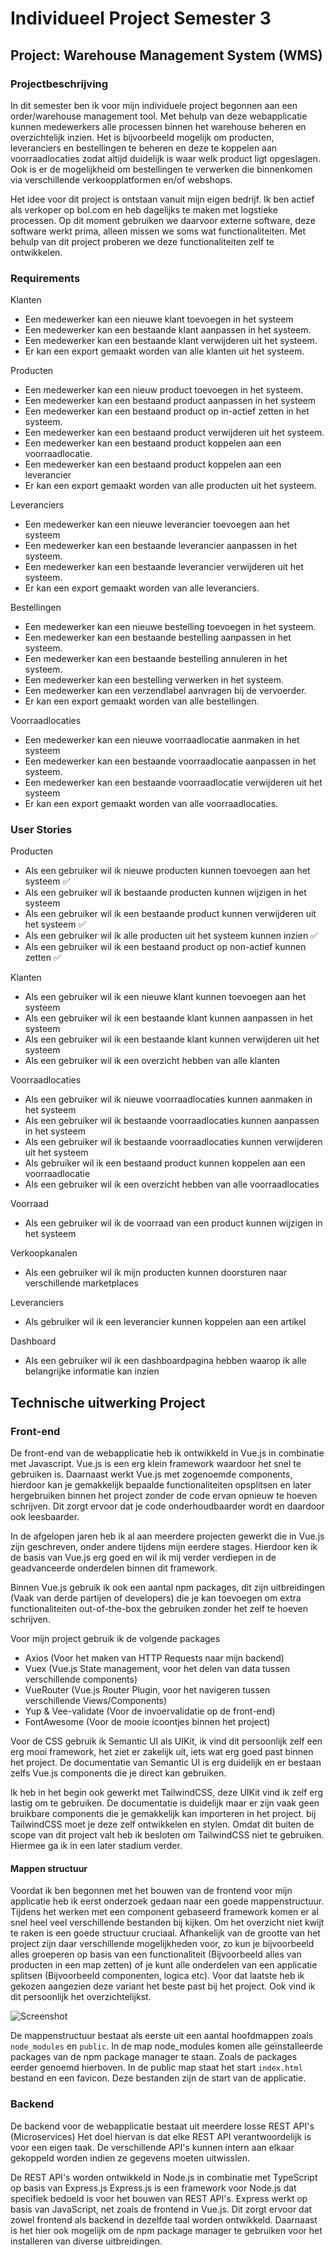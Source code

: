 # Individueel Project Semester 3

## Project: Warehouse Management System (WMS)

### Projectbeschrijving
In dit semester ben ik voor mijn individuele project begonnen aan een order/warehouse management tool. Met behulp van deze webapplicatie kunnen medewerkers alle processen binnen het warehouse beheren en overzichtelijk inzien.
Het is bijvoorbeeld mogelijk om producten, leveranciers en bestellingen te beheren en deze te koppelen aan voorraadlocaties zodat altijd duidelijk is waar welk product ligt opgeslagen. 
Ook is er de mogelijkheid om bestellingen te verwerken die binnenkomen via verschillende verkoopplatformen en/of webshops.

Het idee voor dit project is ontstaan vanuit mijn eigen bedrijf. Ik ben actief als verkoper op bol.com en heb dagelijks te maken met logstieke processen. Op dit moment gebruiken we daarvoor externe software, deze software werkt prima, alleen missen we soms wat functionaliteiten. Met behulp van dit project proberen we deze functionaliteiten zelf te ontwikkelen.

### Requirements
Klanten
  -	Een medewerker kan een nieuwe klant toevoegen in het systeem
  -	Een medewerker kan een bestaande klant aanpassen in het systeem.
  -	Een medewerker kan een bestaande klant verwijderen uit het systeem.
  -	Er kan een export gemaakt worden van alle klanten uit het systeem.

Producten
  -	Een medewerker kan een nieuw product toevoegen in het systeem. 
  -	Een medewerker kan een bestaand product aanpassen in het systeem
  -	Een medewerker kan een bestaand product op in-actief zetten in het systeem.
  - Een medewerker kan een bestaand product verwijderen uit het systeem. 
  -	Een medewerker kan een bestaand product koppelen aan een voorraadlocatie. 
  -	Een medewerker kan een bestaand product koppelen aan een leverancier
  -	Er kan een export gemaakt worden van alle producten uit het systeem.

Leveranciers
  -	Een medewerker kan een nieuwe leverancier toevoegen aan het systeem
  -	Een medewerker kan een bestaande leverancier aanpassen in het systeem.
  -	Een medewerker kan een bestaande leverancier verwijderen uit het systeem.
  -	Er kan een export gemaakt worden van alle leveranciers.
 
Bestellingen
  -	Een medewerker kan een nieuwe bestelling toevoegen in het systeem.
  -	Een medewerker kan een bestaande bestelling aanpassen in het systeem.
  -	Een medewerker kan een bestaande bestelling annuleren in het systeem.
  -	Een medewerker kan een bestelling verwerken in het systeem.
  -	Een medewerker kan een verzendlabel aanvragen bij de vervoerder.
  -	Er kan een export gemaakt worden van alle bestellingen.

Voorraadlocaties
  -	Een medewerker kan een nieuwe voorraadlocatie aanmaken in het systeem
  -	Een medewerker kan een bestaande voorraadlocatie aanpassen in het systeem.
  -	Een medewerker kan een bestaande voorraadlocatie verwijderen uit het systeem
  -	Er kan een export gemaakt worden van alle voorraadlocaties.

### User Stories
Producten
  - Als een gebruiker wil ik nieuwe producten kunnen toevoegen aan het systeem :white_check_mark:
  - Als een gebruiker wil ik bestaande producten kunnen wijzigen in het systeem
  - Als een gebruiker wil ik een bestaande product kunnen verwijderen uit het systeem :white_check_mark:
  - Als een gebruiker wil ik alle producten uit het systeem kunnen inzien :white_check_mark:
  - Als een gebruiker wil ik een bestaand product op non-actief kunnen zetten :white_check_mark:

Klanten
  - Als een gebruiker wil ik een nieuwe klant kunnen toevoegen aan het systeem
  - Als een gebruiker wil ik een bestaande klant kunnen aanpassen in het systeem
  - Als een gebruiker wil ik een bestaande klant kunnen verwijderen uit het systeem
  - Als een gebruiker wil ik een overzicht hebben van alle klanten
  
Voorraadlocaties
  - Als een gebruiker wil ik nieuwe voorraadlocaties kunnen aanmaken in het systeem
  - Als een gebruiker wil ik bestaande voorraadlocaties kunnen aanpassen in het systeem
  - Als een gebruiker wil ik bestaande voorraadlocaties kunnen verwijderen uit het systeem
  - Als gebruiker wil ik een bestaand product kunnen koppelen aan een voorraadlocatie
  - Als een gebruiker wil ik een overzicht hebben van alle voorraadlocaties

Voorraad
  - Als een gebruiker wil ik de voorraad van een product kunnen wijzigen in het systeem

Verkoopkanalen
  - Als een gebruiker wil ik mijn producten kunnen doorsturen naar verschillende marketplaces

Leveranciers
  - Als gebruiker wil ik een leverancier kunnen koppelen aan een artikel

Dashboard
  - Als een gebruiker wil ik een dashboardpagina hebben waarop ik alle belangrijke informatie kan inzien

## Technische uitwerking Project

### Front-end
De front-end van de webapplicatie heb ik ontwikkeld in Vue.js in combinatie met Javascript. Vue.js is een erg klein framework waardoor het snel te gebruiken is. Daarnaast werkt Vue.js met zogenoemde components, hierdoor kan je gemakkelijk bepaalde functionaliteiten opsplitsen en later hergebruiken binnen het project zonder de code ervan opnieuw te hoeven schrijven. Dit zorgt ervoor dat je code onderhoudbaarder wordt en daardoor ook leesbaarder.

In de afgelopen jaren heb ik al aan meerdere projecten gewerkt die in Vue.js zijn geschreven, onder andere tijdens mijn eerdere stages. Hierdoor ken ik de basis van Vue.js erg goed en wil ik mij verder verdiepen in de geadvanceerde onderdelen binnen dit framework.

Binnen Vue.js gebruik ik ook een aantal npm packages, dit zijn uitbreidingen (Vaak van derde partijen of developers) die je kan toevoegen om extra functionaliteiten out-of-the-box the gebruiken zonder het zelf te hoeven schrijven.

Voor mijn project gebruik ik de volgende packages

  - Axios (Voor het maken van HTTP Requests naar mijn backend)
  - Vuex (Vue.js State management, voor het delen van data tussen verschillende components)
  - VueRouter (Vue.js Router Plugin, voor het navigeren tussen verschillende Views/Components)
  - Yup & Vee-validate (Voor de invoervalidatie op de front-end)
  - FontAwesome (Voor de mooie icoontjes binnen het project)

Voor de CSS gebruik ik Semantic UI als UIKit, ik vind dit persoonlijk zelf een erg mooi framework, het ziet er zakelijk uit, iets wat erg goed past binnen het project. De documentatie van Semantic UI is erg duidelijk en er bestaan zelfs Vue.js components die je direct kan gebruiken.

Ik heb in het begin ook gewerkt met TailwindCSS, deze UIKit vind ik zelf erg lastig om te gebruiken. De documentatie is duidelijk maar er zijn vaak geen bruikbare components die je gemakkelijk kan importeren in het project. bij TailwindCSS moet je deze zelf ontwikkelen en stylen. Omdat dit buiten de scope van dit project valt heb ik besloten om TailwindCSS niet te gebruiken. Hiermee ga ik in een later stadium verder.

#### Mappen structuur

Voordat ik ben begonnen met het bouwen van de frontend voor mijn applicatie heb ik eerst onderzoek gedaan naar een goede mappenstructuur. Tijdens het werken met een component gebaseerd framework komen er al snel heel veel verschillende bestanden bij kijken. Om het overzicht niet kwijt te raken is een goede structuur cruciaal. Afhankelijk van de grootte van het project zijn daar verschillende mogelijkheden voor, zo kun je bijvoorbeeld alles groeperen op basis van een functionaliteit (Bijvoorbeeld alles van producten in een map zetten) of je kunt alle onderdelen van een applicatie splitsen (Bijvoorbeeld componenten, logica etc). Voor dat laatste heb ik gekozen aangezien deze variant het beste past bij het project. Ook vind ik dit persoonlijk het overzichtelijkst.

![Screenshot](./assets/img/Frontend-folder-structure.jpg)

De mappenstructuur bestaat als eerste uit een aantal hoofdmappen zoals `node_modules` en `public`.
In de map node_modules komen alle geïnstalleerde packages van de npm package manager te staan. Zoals de packages eerder genoemd hierboven. In de public map staat het start `index.html` bestand en een favicon. Deze bestanden zijn de start van de applicatie.

### Backend
De backend voor de webapplicatie bestaat uit meerdere losse REST API's (Microservices) Het doel hiervan is dat elke REST API verantwoordelijk is voor een eigen taak. De verschillende API's kunnen intern aan elkaar gekoppeld worden indien ze gegevens moeten uitwisslen.

De REST API's worden ontwikkeld in Node.js in combinatie met TypeScript op basis van Express.js
Express.js is een framework voor Node.js dat specifiek bedoeld is voor het bouwen van REST API's. Express werkt op basis van JavaScript, net zoals de frontend in Vue.js. Dit zorgt ervoor dat zowel frontend als backend in dezelfde taal worden ontwikkeld. Daarnaast is het hier ook mogelijk om de npm package manager te gebruiken voor het installeren van diverse uitbreidingen.